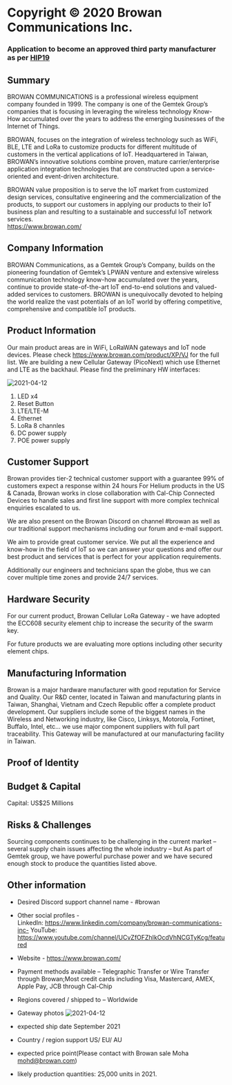 # Copyright © 2020 Browan Communications Inc.
### Application to become an approved third party manufacturer as per [HIP19](https://github.com/helium/HIP/blob/master/0019-third-party-manufacturers.md)

## Summary

BROWAN COMMUNICATIONS is a professional wireless equipment company founded in 1999. The company is one of the Gemtek Group’s companies that is focusing in leveraging the wireless technology Know-How accumulated over the years to address the emerging businesses of the Internet of Things.

BROWAN, focuses on the integration of wireless technology such as WiFi, BLE, LTE and LoRa to customize products for different multitude of customers in the vertical applications of IoT.  Headquartered in Taiwan, BROWAN’s innovative solutions combine proven, mature carrier/enterprise application integration technologies that are constructed upon a service-oriented and event-driven architecture.

BROWAN value proposition is to serve the IoT market from customized design services, consultative engineering and the commercialization of the products, to support our customers in applying our products to their IoT business plan and resulting to a sustainable and successful IoT network services.  
https://www.browan.com/


## Company Information

BROWAN Communications, as a Gemtek Group’s Company, builds on the pioneering foundation of Gemtek’s LPWAN venture and extensive wireless communication technology know-how accumulated over the years, continue to provide state-of-the-art IoT end-to-end solutions and valued-added services to customers. BROWAN is unequivocally devoted to helping the world realize the vast potentials of an IoT world by offering competitive, comprehensive and compatible IoT products.

## Product Information

Our main product areas are in WiFi, LoRaWAN gateways and IoT node devices. Please check https://www.browan.com/product/XP/VJ for the full list.
We are building a new Cellular Gateway (PicoNext) which use Ethernet and LTE as the backhaul.
Please find the preliminary HW interfaces:

![2021-04-12](https://user-images.githubusercontent.com/47768386/117094000-22c4fe80-ad95-11eb-8694-53746782d98a.png)

1. LED x4
2. Reset Button
3. LTE/LTE-M
4. Ethernet
5. LoRa 8 channles
6. DC power supply
7. POE power supply 


## Customer Support

Browan provides tier-2 technical customer support with a guarantee 99% of customers expect a response within 24 hours
For Helium products in the US & Canada,  Browan works in close collaboration with Cal-Chip Connected Devices to handle sales and first line support with more complex technical enquiries escalated to us.

We are also present on the Browan Discord on channel #browan as well as our traditional support mechanisms including our forum and e-mail support.

We aim to provide great customer service. We put all the experience and know-how in the field of IoT so we can answer your questions and offer our best product and services that is perfect for your application requirements.

Additionally our engineers and technicians span the globe, thus we can cover multiple time zones and provide 24/7 services.


## Hardware Security

For our current product, Browan Cellular LoRa Gateway - we have adopted the ECC608 security element chip to increase the security of the swarm key.

For future products we are evaluating more options including other security element chips.

## Manufacturing Information

Browan is a major hardware manufacturer with good reputation for Service and Quality. Our R&D center, located in Taiwan and manufacturing plants in Taiwan, Shanghai, Vietnam and Czech Republic offer a complete product development. Our suppliers include some of the biggest names in the Wireless and Networking industry, like Cisco, Linksys, Motorola, Fortinet, Buffalo, Intel, etc… we use major component suppliers with full part traceability.
This Gateway will be manufactured at our manufacturing facility in Taiwan. 


## Proof of Identity



## Budget & Capital
Capital: US$25 Millions

## Risks & Challenges

Sourcing components continues to be challenging in the current market – several supply chain issues affecting the whole industry – but As part of Gemtek group, we have powerful purchase power and we have secured enough stock to produce the quantities listed above.

## Other information

* Desired Discord support channel name - #browan
* Other social profiles -  
	LinkedIn:  https://www.linkedin.com/company/browan-communications-inc-
	YouTube: https://www.youtube.com/channel/UCvZfOFZhIkOcdVhNCGTyKcg/featured
* Website - https://www.browan.com/
* Payment methods available – Telegraphic Transfer or Wire Transfer through Browan;Most credit cards including Visa, Mastercard, AMEX, Apple Pay, JCB through Cal-Chip

* Regions covered / shipped to – Worldwide

- Gateway photos
![2021-04-12](https://user-images.githubusercontent.com/47768386/117093961-045f0300-ad95-11eb-9b4d-02450daf4e25.png)

- expected ship date
September 2021
- Country / region support 
US/ EU/ AU
- expected price point(Please contact with Browan sale Moha mohd@browan.com)
- likely production quantities: 25,000 units in 2021. 


